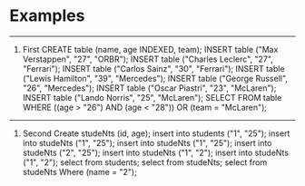 # Examples

---

1. First
CREATE table (name, age INDEXED, team);
INSERT table ("Max Verstappen", "27", "ORBR"); 
INSERT table ("Charles Leclerc", "27", "Ferrari"); 
INSERT table ("Carlos Sainz", "30", "Ferrari"); 
INSERT table ("Lewis Hamilton", "39", "Mercedes");
INSERT table ("George Russell", "26", "Mercedes");
INSERT table ("Oscar Piastri", "23", "McLaren");
INSERT table ("Lando Norris", "25", "McLaren");
SELECT FROM table WHERE ((age > "26") AND (age < "28")) OR (team = "McLaren");

---

1. Second
Create studeNts (id, age);
insert into students ("1", "25");
insert into studeNts ("1", "25");
insert into studeNts ("1", "25");
insert into studeNts ("2", "25");
insert into studeNts ("1", "2");
insert into studeNts ("1", "2");
select from students;
select from studeNts;
select from studeNts Where (name = "2");
